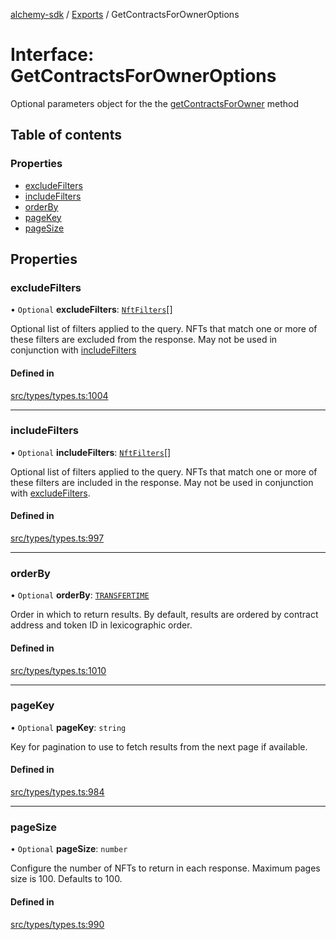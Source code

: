 [alchemy-sdk](../README.md) / [Exports](../modules.md) / GetContractsForOwnerOptions

# Interface: GetContractsForOwnerOptions

Optional parameters object for the the [getContractsForOwner](../classes/NftNamespace.md#getcontractsforowner) method

## Table of contents

### Properties

- [excludeFilters](GetContractsForOwnerOptions.md#excludefilters)
- [includeFilters](GetContractsForOwnerOptions.md#includefilters)
- [orderBy](GetContractsForOwnerOptions.md#orderby)
- [pageKey](GetContractsForOwnerOptions.md#pagekey)
- [pageSize](GetContractsForOwnerOptions.md#pagesize)

## Properties

### excludeFilters

• `Optional` **excludeFilters**: [`NftFilters`](../enums/NftFilters.md)[]

Optional list of filters applied to the query. NFTs that match one or more
of these filters are excluded from the response. May not be used in
conjunction with [includeFilters](GetContractsForOwnerOptions.md#includefilters)

#### Defined in

[src/types/types.ts:1004](https://github.com/alchemyplatform/alchemy-sdk-js/blob/5fad342/src/types/types.ts#L1004)

___

### includeFilters

• `Optional` **includeFilters**: [`NftFilters`](../enums/NftFilters.md)[]

Optional list of filters applied to the query. NFTs that match one or more
of these filters are included in the response. May not be used in
conjunction with [excludeFilters](GetContractsForOwnerOptions.md#excludefilters).

#### Defined in

[src/types/types.ts:997](https://github.com/alchemyplatform/alchemy-sdk-js/blob/5fad342/src/types/types.ts#L997)

___

### orderBy

• `Optional` **orderBy**: [`TRANSFERTIME`](../enums/NftOrdering.md#transfertime)

Order in which to return results. By default, results are ordered by
contract address and token ID in lexicographic order.

#### Defined in

[src/types/types.ts:1010](https://github.com/alchemyplatform/alchemy-sdk-js/blob/5fad342/src/types/types.ts#L1010)

___

### pageKey

• `Optional` **pageKey**: `string`

Key for pagination to use to fetch results from the next page if available.

#### Defined in

[src/types/types.ts:984](https://github.com/alchemyplatform/alchemy-sdk-js/blob/5fad342/src/types/types.ts#L984)

___

### pageSize

• `Optional` **pageSize**: `number`

Configure the number of NFTs to return in each response. Maximum pages size
is 100. Defaults to 100.

#### Defined in

[src/types/types.ts:990](https://github.com/alchemyplatform/alchemy-sdk-js/blob/5fad342/src/types/types.ts#L990)
